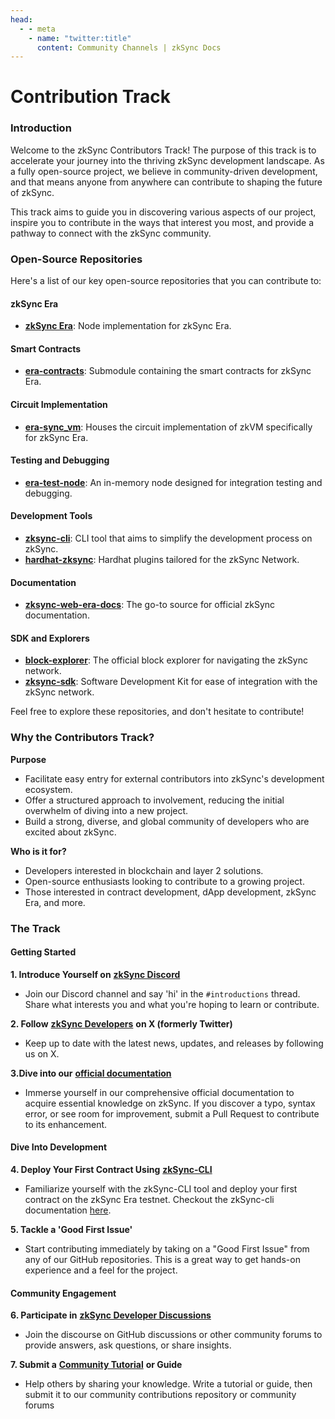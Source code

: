 ```yaml
---
head:
  - - meta
    - name: "twitter:title"
      content: Community Channels | zkSync Docs
---
```


# Contribution Track

### Introduction

Welcome to the zkSync Contributors Track! The purpose of this track is to accelerate your journey into the thriving zkSync development landscape. As a fully open-source project, we believe in community-driven development, and that means anyone from anywhere can contribute to shaping the future of zkSync.

This track aims to guide you in discovering various aspects of our project, inspire you to contribute in the ways that interest you most, and provide a pathway to connect with the zkSync community.

### Open-Source Repositories

Here's a list of our key open-source repositories that you can contribute to:

#### zkSync Era

- [**zkSync Era**](https://github.com/matter-labs/zksync-era): Node implementation for zkSync Era.

#### Smart Contracts

- [**era-contracts**](https://github.com/matter-labs/era-contracts): Submodule containing the smart contracts for zkSync Era.

#### Circuit Implementation

- [**era-sync_vm**](https://github.com/matter-labs/era-sync_vm): Houses the circuit implementation of zkVM specifically for zkSync Era.

#### Testing and Debugging

- [**era-test-node**](https://github.com/matter-labs/era-test-node): An in-memory node designed for integration testing and debugging.

#### Development Tools

- [**zksync-cli**](https://github.com/matter-labs/zksync-cli): CLI tool that aims to simplify the development process on zkSync.
- [**hardhat-zksync**](https://github.com/matter-labs/hardhat-zksync): Hardhat plugins tailored for the zkSync Network.

#### Documentation

- [**zksync-web-era-docs**](https://github.com/matter-labs/zksync-web-era-docs): The go-to source for official zkSync documentation.

#### SDK and Explorers

- [**block-explorer**](https://github.com/matter-labs/block-explorer): The official block explorer for navigating the zkSync network.
- [**zksync-sdk**](https://github.com/zksync-sdk): Software Development Kit for ease of integration with the zkSync network.

Feel free to explore these repositories, and don't hesitate to contribute!

### Why the Contributors Track?

**Purpose**

- Facilitate easy entry for external contributors into zkSync's development ecosystem.
- Offer a structured approach to involvement, reducing the initial overwhelm of diving into a new project.
- Build a strong, diverse, and global community of developers who are excited about zkSync.

**Who is it for?**

- Developers interested in blockchain and layer 2 solutions.
- Open-source enthusiasts looking to contribute to a growing project.
- Those interested in contract development, dApp development, zkSync Era, and more.

### The Track

#### Getting Started

**1. Introduce Yourself on** [**zkSync Discord**](https://discord.com/invite/QKSsp7tC2x)

- Join our Discord channel and say 'hi' in the `#introductions` thread. Share what interests you and what you're hoping to learn or contribute.

**2. Follow** [**zkSync Developers**](https://twitter.com/zkSyncDevs) **on X (formerly Twitter)**

- Keep up to date with the latest news, updates, and releases by following us on X.

**3.Dive into our** [**official documentation**](../../)

- Immerse yourself in our comprehensive official documentation to acquire essential knowledge on zkSync. If you discover a typo, syntax error, or see room for improvement, submit a Pull Request to contribute to its enhancement.

#### Dive Into Development

**4. Deploy Your First Contract Using** [**zkSync-CLI**](https://github.com/matter-labs/zksync-cli)

- Familiarize yourself with the zkSync-CLI tool and deploy your first contract on the zkSync Era testnet. Checkout the zkSync-cli documentation [here](../../build/tooling/zksync-cli/getting-started.md).

**5. Tackle a 'Good First Issue'**

- Start contributing immediately by taking on a "Good First Issue" from any of our GitHub repositories. This is a great way to get hands-on experience and a feel for the project.

#### Community Engagement

**6. Participate in** [**zkSync Developer Discussions**](https://github.com/zkSync-Community-Hub/zkync-developers/discussions)

- Join the discourse on GitHub discussions or other community forums to provide answers, ask questions, or share insights.

**7. Submit a** [**Community Tutorial**](https://github.com/zkSync-Community-Hub/tutorials) **or Guide**

- Help others by sharing your knowledge. Write a tutorial or guide, then submit it to our community contributions repository or community forums
